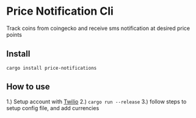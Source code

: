 # Price Notification Cli

Track coins from coingecko and receive sms notification at desired price points

## Install

`cargo install price-notifications`

## How to use

1.) Setup account with [Twilio](https://www.twilio.com/)
2.) `cargo run --release`
3.) follow steps to setup config file, and add currencies


